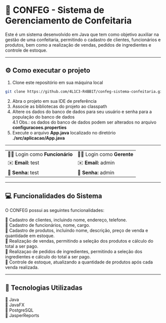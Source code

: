 # 🍰 CONFEG - Sistema de Gerenciamento de Confeitaria

Este é um sistema desenvolvido em Java que tem como objetivo auxiliar na gestão de uma confeitaria, permitindo o cadastro de clientes, funcionários e produtos, bem como a realização de vendas, pedidos de ingredientes e controle de estoque.

--- 

## ⚙️ Como executar o projeto

1. Clone este repositório em sua máquina local
```bash
git clone https://github.com/4L1C3-R4BB1T/confeg-sistema-confeitaria.git
```
2. Abra o projeto em sua IDE de preferência
3. Associe as bibliotecas do projeto ao classpath
4. Altere os dados do banco de dados para seu usuário e senha para a população do banco de dados  
  4.1 Obs.: os dados do banco de dados podem ser alterados no arquivo **configuracoes.properties**
5. Execute o arquivo **App.java** localizado no diretório **./src/aplicacao/App.java**

---

|                                |                            |
| ------------------------------ | -------------------------- |
| 👩‍💼 Login como **Funcionário** | 🧑‍💼 Login como **Gerente**  |
| ✉️ **Email:** test            | ✉️ **Email:** admin        |
| 🔑 **Senha:** test            | 🔑 **Senha:** admin        |

---

## 💻 Funcionalidades do Sistema

O CONFEG possui as seguintes funcionalidades:

🔸 Cadastro de clientes, incluindo nome, endereço, telefone.  
🔸 Cadastro de funcionários, nome, cargo.  
🔸 Cadastro de produtos, incluindo nome, descrição, preço de venda e quantidade em estoque.  
🔸 Realização de vendas, permitindo a seleção dos produtos e cálculo do total a ser pago.  
🔸 Realizaçao de pedidos de ingredientes, permitindo a seleção dos ingredientes e cálculo do total a ser pago.  
🔸 Controle de estoque, atualizando a quantidade de produtos após cada venda realizada.  

---

## 🔧 Tecnologias Utilizadas 

🔸 Java  
🔸 JavaFX  
🔸 PostgreSQL  
🔸 JasperReports  
